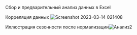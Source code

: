 Сбор и предварительный анализ данных в Excel 

Корреляция данных
![Screenshot 2023-03-14 021408](https://user-images.githubusercontent.com/126348122/229847440-008aa25a-55d8-4ad9-9c95-a3882b1aa074.jpg)


Иллюстрация сезонности после нормализации![Анализ2](https://user-images.githubusercontent.com/126348122/229848226-eb4b28fa-c71a-4d11-b866-ba9d1c784f1c.png)
